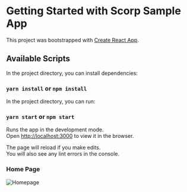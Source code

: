 # Getting Started with Scorp Sample App

This project was bootstrapped with [Create React App](https://github.com/facebook/create-react-app).

## Available Scripts

In the project directory, you can install dependencies:

### `yarn install` or `npm install`

In the project directory, you can run:

### `yarn start` or `npm start`

Runs the app in the development mode.\
Open [http://localhost:3000](http://localhost:3000) to view it in the browser.

The page will reload if you make edits.\
You will also see any lint errors in the console.



### Home Page

![Homepage](https://github.com/brkyzc-uk/scorp-react-sample/blob/main/home-screen.png)
